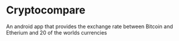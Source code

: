 # Cryptocompare
An android app that provides the exchange rate between Bitcoin and Etherium and 20 of the worlds currencies
